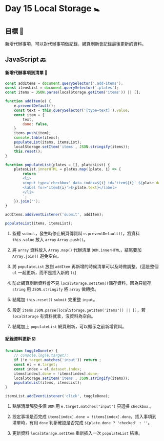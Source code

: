 # Day 15 Local Storage :baby_symbol:   

## 目標 :balloon:  

新增代辦事項，可以對代辦事項做紀錄，網頁刷新會記錄最後更新的資料。  

## JavaScript :back:  

#### 新增代辦事項到清單 :baggage_claim:  

```js
const addItems = document.querySelector('.add-items');
const itemsList = document.querySelector('.plates');
const items = JSON.parse(localStorage.getItem('items')) || [];

function addItem(e) {
    e.preventDefault();
    const text = this.querySelector('[type=text]').value;
    const item = {
        text,
        done: false,
    }
    items.push(item);
    console.table(items);
    populateList(items, itemsList);
    localStorage.setItem('items', JSON.stringify(items));
    this.reset();
}

function populateList(plates = [], platesList) {
    platesList.innerHTML = plates.map((plate, i) => {
        return `
        <li>
        <input type='checkbox' data-index=${i} id='item${i}' ${plate.done ? 'checked' : ''}>
        <label for='item${i}'>${plate.text}</label>
        </li>
        `;
    }).join('');
}

addItems.addEventListener('submit', addItem);

populateList(items, itemsList);
```

1. 監聽 `submit`，發生時停止網頁傳資料 `e.preventDefault()`，將資料 `this.value` 放入 `array` `Array.push()`。   

2. 將 `array` 資料放入 `Array.map()` 代辦清單 `DOM.innerHTML`，結尾要加 `Array.join()` 避免空白。  

3. 將 `populateList` 放到 `addItem` 再新增的時候清單可以及時做調整。(這是整個 `ul` 一起更新，而不是插入新的 `li`)  

4. 防止網頁刷新資料會不見 `localStorage.setItem()`儲存資料，因為只能存 `string` 用 `JSON.stringify` 將 `array` 做轉換。  

5. 結尾加 `this.reset()` `submit` 完重整 `input`。  

6. 設定 `items` `JSON.parse(localStorage.getItem('items')) || []`，若 `localStorage` 有資料就拿，沒資料為空白。 

7. 結尾加上 `populateList` 網頁刷新，可以顯示之前新增資料。  


#### 紀錄資料更新 :ballot_box_with_check:  

```js
function toggleDone(e) {
    // console.log(e.target);
    if (!e.target.matches('input')) return ;
    const el = e.target;
    const index = el.dataset.index;
    items[index].done = !items[index].done;
    localStorage.setItem('items', JSON.stringify(items));
    populateList(items, itemsList);
}

itemsList.addEventListener('click', toggleDone);
```

1. 點擊清單觸發多個 `DOM` 用 `e.target.matches('input')` 只選擇 `checkbox` 。  

2. 設定事項是否完成 `items[index].done = !items[index].done`，插入事項到清單時，有用 `done` 判斷確認是否完成 `${plate.done ? 'checked' : ''`。  

3. 更新資料 `localStorage.setItem` 重新插入一次 `populateList` 結束。  

